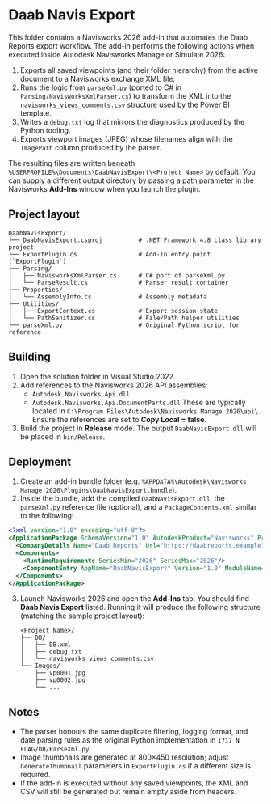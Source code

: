 # Daab Navis Export

This folder contains a Navisworks 2026 add-in that automates the Daab Reports export workflow. The add-in performs the following actions when executed inside Autodesk Navisworks Manage or Simulate 2026:

1. Exports all saved viewpoints (and their folder hierarchy) from the active document to a Navisworks exchange XML file.
2. Runs the logic from `parseXml.py` (ported to C# in `Parsing/NavisworksXmlParser.cs`) to transform the XML into the `navisworks_views_comments.csv` structure used by the Power BI template.
3. Writes a `debug.txt` log that mirrors the diagnostics produced by the Python tooling.
4. Exports viewport images (JPEG) whose filenames align with the `ImagePath` column produced by the parser.

The resulting files are written beneath `%USERPROFILE%\Documents\DaabNavisExport\<Project Name>` by default. You can supply a different output directory by passing a path parameter in the Navisworks **Add-Ins** window when you launch the plugin.

## Project layout

```
DaabNavisExport/
├── DaabNavisExport.csproj          # .NET Framework 4.8 class library project
├── ExportPlugin.cs                 # Add-in entry point (`ExportPlugin`)
├── Parsing/
│   ├── NavisworksXmlParser.cs      # C# port of parseXml.py
│   └── ParseResult.cs              # Parser result container
├── Properties/
│   └── AssemblyInfo.cs             # Assembly metadata
├── Utilities/
│   ├── ExportContext.cs            # Export session state
│   └── PathSanitizer.cs            # File/Path helper utilities
└── parseXml.py                     # Original Python script for reference
```

## Building

1. Open the solution folder in Visual Studio 2022.
2. Add references to the Navisworks 2026 API assemblies:
   - `Autodesk.Navisworks.Api.dll`
   - `Autodesk.Navisworks.Api.DocumentParts.dll`
   These are typically located in `C:\Program Files\Autodesk\Navisworks Manage 2026\api\`. Ensure the references are set to **Copy Local = false**.
3. Build the project in **Release** mode. The output `DaabNavisExport.dll` will be placed in `bin/Release`.

## Deployment

1. Create an add-in bundle folder (e.g. `%APPDATA%\Autodesk\Navisworks Manage 2026\Plugins\DaabNavisExport.bundle`).
2. Inside the bundle, add the compiled `DaabNavisExport.dll`, the `parseXml.py` reference file (optional), and a `PackageContents.xml` similar to the following:

```xml
<?xml version="1.0" encoding="utf-8"?>
<ApplicationPackage SchemaVersion="1.0" AutodeskProduct="Navisworks" ProductType="Application" Name="Daab Navis Export" Description="Exports viewpoints, comments, and images to Daab Reports format." AppVersion="1.0" ProductCode="{E324E173-2803-489B-B727-34A96E616D67}" UpgradeCode="{31D68667-ED13-4805-B5D7-3E06D814AF03}">
  <CompanyDetails Name="Daab Reports" Url="https://daabreports.example"/>
  <Components>
    <RuntimeRequirements SeriesMin="2026" SeriesMax="2026"/>
    <ComponentEntry AppName="DaabNavisExport" Version="1.0" ModuleName="DaabNavisExport.dll" AppType="Application" LoadOnStartUp="True"/>
  </Components>
</ApplicationPackage>
```

3. Launch Navisworks 2026 and open the **Add-Ins** tab. You should find **Daab Navis Export** listed. Running it will produce the following structure (matching the sample project layout):

   ```
   <Project Name>/
   ├── DB/
   │   ├── DB.xml
   │   ├── debug.txt
   │   └── navisworks_views_comments.csv
   └── Images/
       ├── vp0001.jpg
       ├── vp0002.jpg
       └── ...
   ```

## Notes

- The parser honours the same duplicate filtering, logging format, and date parsing rules as the original Python implementation in `1717 N FLAG/DB/ParseXml.py`.
- Image thumbnails are generated at 800×450 resolution; adjust `GenerateThumbnail` parameters in `ExportPlugin.cs` if a different size is required.
- If the add-in is executed without any saved viewpoints, the XML and CSV will still be generated but remain empty aside from headers.
